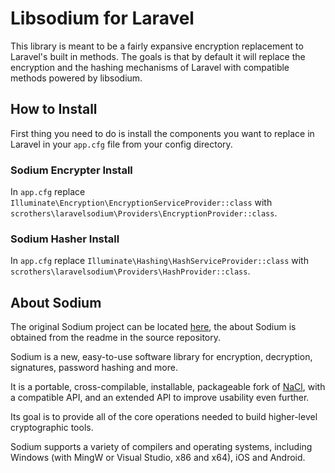 # Libsodium for Laravel
This library is meant to be a fairly expansive encryption replacement to Laravel's built in methods. The goals is that by default it will replace the encryption and the hashing mechanisms of Laravel with compatible methods powered by libsodium.

## How to Install
First thing you need to do is install the components you want to replace in Laravel in your `app.cfg` file from your config directory.

### Sodium Encrypter Install
In `app.cfg` replace `Illuminate\Encryption\EncryptionServiceProvider::class` with `scrothers\laravelsodium\Providers\EncryptionProvider::class`.

### Sodium Hasher Install
In `app.cfg` replace `Illuminate\Hashing\HashServiceProvider::class` with `scrothers\laravelsodium\Providers\HashProvider::class`.

## About Sodium
The original Sodium project can be located [here](https://github.com/jedisct1/libsodium), the about Sodium is obtained from the readme in the source repository.

Sodium is a new, easy-to-use software library for encryption,
decryption, signatures, password hashing and more.

It is a portable, cross-compilable, installable, packageable
fork of [NaCl](http://nacl.cr.yp.to/), with a compatible API, and an
extended API to improve usability even further.

Its goal is to provide all of the core operations needed to build
higher-level cryptographic tools.

Sodium supports a variety of compilers and operating systems,
including Windows (with MingW or Visual Studio, x86 and x64), iOS and Android.

